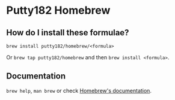 # Putty182 Homebrew

## How do I install these formulae?

`brew install putty182/homebrew/<formula>`

Or `brew tap putty182/homebrew` and then `brew install <formula>`.

## Documentation

`brew help`, `man brew` or check [Homebrew's documentation](https://docs.brew.sh).
